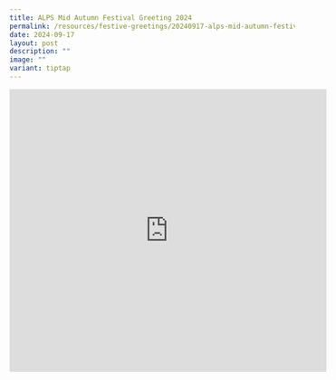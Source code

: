 ```yaml
---
title: ALPS Mid Autumn Festival Greeting 2024
permalink: /resources/festive-greetings/20240917-alps-mid-autumn-festival/
date: 2024-09-17
layout: post
description: ""
image: ""
variant: tiptap
---
```

<div class="iframe-wrapper">
<iframe style="border:none;overflow:hidden" height="500" width="560" allowfullscreen="true" frameborder="0" src="https://www.facebook.com/plugins/video.php?height=314&amp;href=https%3A%2F%2Fwww.facebook.com%2Falpshealthcaresupplychain%2Fvideos%2F484278867761243%2F&amp;show_text=true&amp;width=560&amp;t=0"></iframe>
</div>
<p></p>
